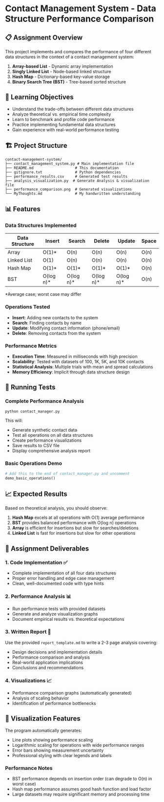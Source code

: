 # Contact Management System - Data Structure Performance Comparison

## 📋 Assignment Overview

This project implements and compares the performance of four different data structures in the context of a contact management system:

1. **Array-based List** - Dynamic array implementation
2. **Singly Linked List** - Node-based linked structure
3. **Hash Map** - Dictionary-based key-value storage
4. **Binary Search Tree (BST)** - Tree-based sorted structure

## 🎯 Learning Objectives

- Understand the trade-offs between different data structures
- Analyze theoretical vs. empirical time complexity
- Learn to benchmark and profile code performance
- Practice implementing fundamental data structures
- Gain experience with real-world performance testing

## 🏗️ Project Structure

```
contact-management-system/
├── contact_management_system.py # Main implementation file
├── README.md                   # This documentation
├── gitignore.txt               # Python dependencies
├── performance_results.csv     # Generated test results
├── analysis_visualization.py  # Generate Analysis & visualization file
├── performance_comparison.png  # Generated visualizations
└── MyThoughts.md               # My handwritten understanding

```

## 📊 Features

### Data Structures Implemented

| Data Structure | Insert | Search | Delete | Update | Space |
|---------------|--------|---------|--------|--------|-------|
| Array         | O(1)*  | O(n)    | O(n)   | O(n)   | O(n)  |
| Linked List   | O(1)   | O(n)    | O(n)   | O(n)   | O(n)  |
| Hash Map      | O(1)*  | O(1)*   | O(1)*  | O(1)*  | O(n)  |
| BST           | O(log n)*| O(log n)*| O(log n)*| O(log n)*| O(n) |

*Average case; worst case may differ

### Operations Tested

- **Insert**: Adding new contacts to the system
- **Search**: Finding contacts by name
- **Update**: Modifying contact information (phone/email)
- **Delete**: Removing contacts from the system

### Performance Metrics

- **Execution Time**: Measured in milliseconds with high precision
- **Scalability**: Tested with datasets of 100, 1K, 5K, and 10K contacts
- **Statistical Analysis**: Multiple trials with mean and spread calculations
- **Memory Efficiency**: Implicit through data structure design

## 🧪 Running Tests

### Complete Performance Analysis
```bash
python contact_manager.py
```

This will:
- Generate synthetic contact data
- Test all operations on all data structures
- Create performance visualizations
- Save results to CSV file
- Display comprehensive analysis report

### Basic Operations Demo
```python
# Add this to the end of contact_manager.py and uncomment
demo_basic_operations()
```

## 📈 Expected Results

Based on theoretical analysis, you should observe:

1. **Hash Map** excels at all operations with O(1) average performance
2. **BST** provides balanced performance with O(log n) operations
3. **Array** is efficient for insertions but slow for searches/deletions
4. **Linked List** is fast for insertions but slow for other operations

## 📝 Assignment Deliverables

### 1. Code Implementation ✅
- Complete implementation of all four data structures
- Proper error handling and edge case management
- Clean, well-documented code with type hints

### 2. Performance Analysis 📊
- Run performance tests with provided datasets
- Generate and analyze visualization graphs
- Document empirical results vs. theoretical expectations

### 3. Written Report 📄
Use the provided `report_template.md` to write a 2-3 page analysis covering:
- Design decisions and implementation details
- Performance comparison and analysis
- Real-world application implications
- Conclusions and recommendations

### 4. Visualizations 📈
- Performance comparison graphs (automatically generated)
- Analysis of scaling behavior
- Identification of performance bottlenecks


## 🎨 Visualization Features

The program automatically generates:
- Line plots showing performance scaling
- Logarithmic scaling for operations with wide performance ranges
- Error bars showing measurement uncertainty
- Professional styling with clear legends and labels

### Performance Notes

- BST performance depends on insertion order (can degrade to O(n) in worst case)
- Hash map performance assumes good hash function and load factor
- Large datasets may require significant memory and processing time


